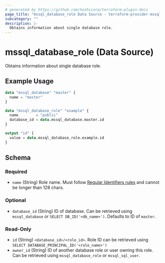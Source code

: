 ```yaml
---
# generated by https://github.com/hashicorp/terraform-plugin-docs
page_title: "mssql_database_role Data Source - terraform-provider-mssql"
subcategory: ""
description: |-
  Obtains information about single database role.
---
```


# mssql_database_role (Data Source)

Obtains information about single database role.

## Example Usage

```terraform
data "mssql_database" "master" {
  name = "master"
}

data "mssql_database_role" "example" {
  name        = "public"
  database_id = data.mssql_database.master.id
}

output "id" {
  value = data.mssql_database_role.example.id
}
```

<!-- schema generated by tfplugindocs -->
## Schema

### Required

- `name` (String) Role name. Must follow [Regular Identifiers rules](https://docs.microsoft.com/en-us/sql/relational-databases/databases/database-identifiers#rules-for-regular-identifiers) and cannot be longer than 128 chars.

### Optional

- `database_id` (String) ID of database. Can be retrieved using `mssql_database` or `SELECT DB_ID('<db_name>')`. Defaults to ID of `master`.

### Read-Only

- `id` (String) `<database_id>/<role_id>`. Role ID can be retrieved using `SELECT DATABASE_PRINCIPAL_ID('<role_name>')`
- `owner_id` (String) ID of another database role or user owning this role. Can be retrieved using `mssql_database_role` or `mssql_sql_user`.


